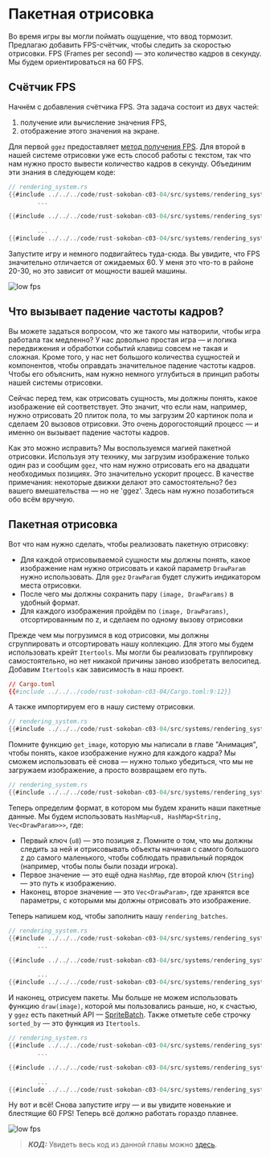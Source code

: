 # Пакетная отрисовка

Во время игры вы могли поймать ощущение, что ввод тормозит. Предлагаю добавить FPS-счётчик, чтобы следить за скоростью отрисовки. FPS (Frames per second) — это количество кадров в секунду. Мы будем ориентироваться на 60 FPS.

## Счётчик FPS

Начнём с добавления счётчика FPS. Эта задача состоит из двух частей:

1. получение или вычисление значения FPS,
2. отображение этого значения на экране.

Для первой `ggez` предоставляет [метод получения FPS](https://docs.rs/ggez/0.1.0/ggez/timer/fn.get_fps.html). Для второй в нашей системе отрисовки уже есть способ работы с текстом, так что нам нужно просто вывести количество кадров в секунду. Объединим эти знания в следующем коде:

```rust
// rendering_system.rs
{{#include ../../../code/rust-sokoban-c03-04/src/systems/rendering_system.rs:66}}
        ...

{{#include ../../../code/rust-sokoban-c03-04/src/systems/rendering_system.rs:114:118}}

        ...
{{#include ../../../code/rust-sokoban-c03-04/src/systems/rendering_system.rs:123}}
```

Запустите игру и немного подвигайтесь туда-сюда. Вы увидите, что FPS значительно отличается от ожидаемых 60. У меня это что-то в районе 20-30, но это зависит от мощности вашей машины.

![low fps](./images/low_fps.png)

## Что вызывает падение частоты кадров?

Вы можете задаться вопросом, что же такого мы натворили, чтобы игра работала так медленно? У нас довольно простая игра — и логика передвижения и обработки событий клавиш совсем не такая и сложная. Кроме того, у нас нет большого количества сущностей и компонентов, чтобы оправдать значительное падение частоты кадров. Чтобы его объяснить, нам нужно немного углубиться в принцип работы нашей системы отрисовки.

Сейчас перед тем, как отрисовать сущность, мы должны понять, какое изображение ей соответствует. Это значит, что если нам, например, нужно отрисовать 20 плиток пола, то мы загрузим 20 картинок пола и сделаем 20 вызовов отрисовки. Это очень дорогостоящий процесс — и именно он вызывает падение частоты кадров.

Как это можно исправить? Мы воспользуемся магией пакетной отрисовки. Используя эту технику, мы загрузим изображение только один раз и сообщим `ggez`, что нам нужно отрисовать его на двадцати необходимых позициях. Это значительно ускорит процесс. В качестве примечания: некоторые движки делают это самостоятельно? без вашего вмешательства — но не 'ggez'. Здесь нам нужно позаботиться обо всём вручную.

## Пакетная отрисовка

Вот что нам нужно сделать, чтобы реализовать пакетную отрисовку:

- Для каждой отрисовываемой сущности мы должны понять, какое изображение нам нужно отрисовать и какой параметр `DrawParam` нужно использовать. Для `ggez` `DrawParam` будет служить индикатором места отрисовки.
- После чего мы должны сохранить пару `(image, DrawParams)` в удобный формат.
- Для каждого изображения пройдём по `(image, DrawParams)`, отсортированным по z, и сделаем по одному вызову отрисовки

Прежде чем мы погрузимся в код отрисовки, мы должны сгруппировать и отсортировать нашу коллекцию. Для этого мы будем использовать крейт `Itertools`. Мы могли бы реализовать группировку самостоятельно, но нет никакой причины заново изобретать велосипед. Добавим `Itertools` как зависимость в наш проект.

```toml
// Cargo.toml
{{#include ../../../code/rust-sokoban-c03-04/Cargo.toml:9:12}}
```

А также импортируем его в нашу систему отрисовки.

```rust
// rendering_system.rs
{{#include ../../../code/rust-sokoban-c03-04/src/systems/rendering_system.rs:11}}
```

Помните функцию `get_image`, которую мы написали в главе "Анимация", чтобы понять, какое изображение нужно для каждого кадра? Мы сможем использовать её снова — нужно только убедиться, что мы не загружаем изображение, а просто возвращаем его путь.

```rust
// rendering_system.rs
{{#include ../../../code/rust-sokoban-c03-04/src/systems/rendering_system.rs:36:53}}
```

Теперь определим формат, в котором мы будем хранить наши пакетные данные. Мы будем использовать `HashMap<u8, HashMap<String, Vec<DrawParam>>>`, где:

- Первый ключ (`u8`) — это позиция z. Помните о том, что мы должны следить за ней и отрисовывать объекты начиная с самого большого z до самого маленького, чтобы соблюдать правильный порядок (например, чтобы полы были позади игрока).
- Первое значение — это ещё одна `HashMap`, где второй ключ (`String`) — это путь к изображению.
- Наконец, второе значение — это `Vec<DrawParam>`, где хранятся все параметры, с которыми мы должны отрисовать это изображение.

Теперь напишем код, чтобы заполнить нашу `rendering_batches`.

```rust
// rendering_system.rs
{{#include ../../../code/rust-sokoban-c03-04/src/systems/rendering_system.rs:66}}
        ...

{{#include ../../../code/rust-sokoban-c03-04/src/systems/rendering_system.rs:72:94}}

        ...
{{#include ../../../code/rust-sokoban-c03-04/src/systems/rendering_system.rs:123}}
```

И наконец, отрисуем пакеты. Мы больше не можем использовать функцию `draw(image)`, которой мы пользовались раньше, но, к счастью, у `ggez` есть пакетный API — [SpriteBatch](https://docs.rs/ggez/0.5.1/ggez/graphics/spritebatch/struct.SpriteBatch.html). Также отметьте себе строчку `sorted_by` — это функция из `Itertools`.

```rust
// rendering_system.rs
{{#include ../../../code/rust-sokoban-c03-04/src/systems/rendering_system.rs:66}}
        ...

{{#include ../../../code/rust-sokoban-c03-04/src/systems/rendering_system.rs:96:112}}

        ...
{{#include ../../../code/rust-sokoban-c03-04/src/systems/rendering_system.rs:123}}
```

Ну вот и всё! Снова запустите игру — и вы увидите новенькие и блестящие 60 FPS! Теперь всё должно работать гораздо плавнее.

![low fps](./images/high_fps.png)

> ***КОД:*** Увидеть весь код из данной главы можно [здесь](https://github.com/iolivia/rust-sokoban/tree/master/code/rust-sokoban-c03-04).
